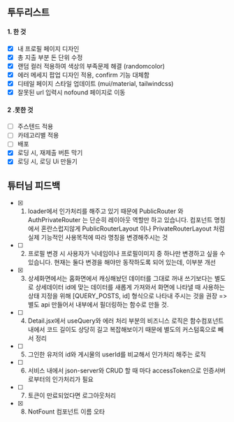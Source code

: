 ## 투두리스트

#### 1. 한 것

- [x] 내 프로필 페이지 디자인
- [x] 총 지출 부분 돈 단위 수정
- [x] 랜덤 컬러 적용하여 색상의 부족문제 해결 (randomcolor)
- [x] 에러 메세지 팝업 디자인 적용, confirm 기능 대체함
- [x] 디테일 페이지 스타일 업데이트 (mui/material, tailwindcss)
- [x] 잘못된 url 입력시 nofound 페이지로 이동

#### 2 .못한 것

- [ ] 주스텐드 적용
- [ ] 카테고리별 적용
- [ ] 배포
- [x] 로딩 시, 재제출 버튼 막기
- [x] 로딩 시, 로딩 Ui 만들기

## 튜터님 피드백

- [x] 1. loader에서 인가처리를 해주고 있기 때문에 PublicRouter 와 AuthPrivateRouter 는 단순히 레이아웃 역할만 하고 있습니다. 컴포넌트 명칭에서 혼란스럽지않게 PublicRouterLayout 이나 PrivateRouterLayout 처럼 실제 기능적인 사용목적에 따라 명칭을 변경해주시는 것
- [ ] 2. 프로필 변경 시 사용자가 닉네임이나 프로필이미지 중 하나만 변경하고 싶을 수 있습니다. 현재는 둘다 변경을 해야만 동작하도록 되어 있는데, 이부분 개선
- [x] 3. 상세화면에서는 홈화면에서 캐싱해놨던 데이터를 그대로 꺼내 쓰기보다는 별도로 상세데이터 id에 맞는 데이터를 새롭게 가져와서 화면에 나타낼 때 사용하는 상태 지정을 위해 [QUERY_POSTS, id] 형식으로 나타내 주시는 것을 권장 => 별도 api 만들어서 내부에서 필더링하는 함수로 만들 것.
- [ ] 4. Detail.jsx에서 useQuery와 에러 처리 부분의 비즈니스 로직은 함수컴포넌트 내에서 코드 길이도 상당히 길고 복잡해보이기 때문에 별도의 커스텀훅으로 빼서 정리
- [ ] 5. 그인한 유저의 id와 게시물의 userId를 비교해서 인가처리 해주는 로직
- [ ] 6. 서비스 내에서 json-server와 CRUD 할 때 마다 accessToken으로 인증서버로부터의 인가처리가 필요
- [ ] 7. 토큰이 만료되었다면 로그아웃처리
- [x] 8. NotFount 컴포넌트 이름 오타
